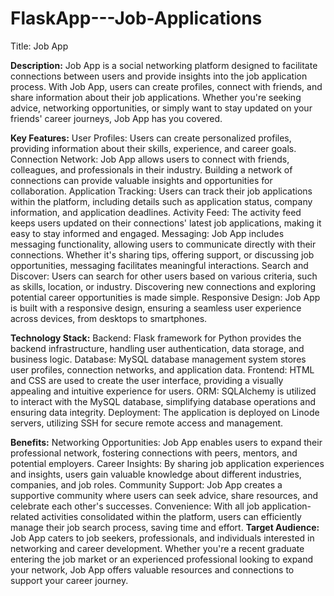 



# FlaskApp---Job-Applications

Title: Job App

**Description:**
Job App is a social networking platform designed to facilitate connections between users and provide insights into the job application process. With Job App, users can create profiles, connect with friends, and share information about their job applications. Whether you're seeking advice, networking opportunities, or simply want to stay updated on your friends' career journeys, Job App has you covered.

**Key Features:**
User Profiles: Users can create personalized profiles, providing information about their skills, experience, and career goals.
Connection Network: Job App allows users to connect with friends, colleagues, and professionals in their industry. Building a network of connections can provide valuable insights and opportunities for collaboration.
Application Tracking: Users can track their job applications within the platform, including details such as application status, company information, and application deadlines.
Activity Feed: The activity feed keeps users updated on their connections' latest job applications, making it easy to stay informed and engaged.
Messaging: Job App includes messaging functionality, allowing users to communicate directly with their connections. Whether it's sharing tips, offering support, or discussing job opportunities, messaging facilitates meaningful interactions.
Search and Discover: Users can search for other users based on various criteria, such as skills, location, or industry. Discovering new connections and exploring potential career opportunities is made simple.
Responsive Design: Job App is built with a responsive design, ensuring a seamless user experience across devices, from desktops to smartphones.

**Technology Stack:**
Backend: Flask framework for Python provides the backend infrastructure, handling user authentication, data storage, and business logic.
Database: MySQL database management system stores user profiles, connection networks, and application data.
Frontend: HTML and CSS are used to create the user interface, providing a visually appealing and intuitive experience for users.
ORM: SQLAlchemy is utilized to interact with the MySQL database, simplifying database operations and ensuring data integrity.
Deployment: The application is deployed on Linode servers, utilizing SSH for secure remote access and management.

**Benefits:**
Networking Opportunities: Job App enables users to expand their professional network, fostering connections with peers, mentors, and potential employers.
Career Insights: By sharing job application experiences and insights, users gain valuable knowledge about different industries, companies, and job roles.
Community Support: Job App creates a supportive community where users can seek advice, share resources, and celebrate each other's successes.
Convenience: With all job application-related activities consolidated within the platform, users can efficiently manage their job search process, saving time and effort.
**Target Audience:**
Job App caters to job seekers, professionals, and individuals interested in networking and career development. Whether you're a recent graduate entering the job market or an experienced professional looking to expand your network, Job App offers valuable resources and connections to support your career journey.

